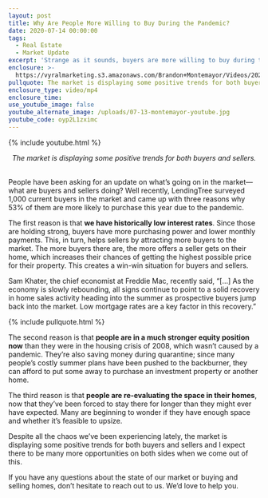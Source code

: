 ```yaml
---
layout: post
title: Why Are People More Willing to Buy During the Pandemic?
date: 2020-07-14 00:00:00
tags:
  - Real Estate
  - Market Update
excerpt: 'Strange as it sounds, buyers are more willing to buy during the pandemic.'
enclosure: >-
  https://vyralmarketing.s3.amazonaws.com/Brandon+Montemayor/Videos/2020/Why+Are+People+More+Willing+to+Buy+During+the+Pandemic_.mp4
pullquote: The market is displaying some positive trends for both buyers and sellers.
enclosure_type: video/mp4
enclosure_time:
use_youtube_image: false
youtube_alternate_image: /uploads/07-13-montemayor-youtube.jpg
youtube_code: oyp2L1zximc
---
```


{% include youtube.html %}

<center><em>The market is displaying some positive trends for both buyers and sellers.</em></center>

<br>People have been asking for an update on what’s going on in the market—what are buyers and sellers doing? Well recently, LendingTree surveyed 1,000 current buyers in the market and came up with three reasons why 53% of them are more likely to purchase this year due to the pandemic.

The first reason is that **we have historically low interest rates**. Since those are holding strong, buyers have more purchasing power and lower monthly payments. This, in turn, helps sellers by attracting more buyers to the market. The more buyers there are, the more offers a seller gets on their home, which increases their chances of getting the highest possible price for their property. This creates a win-win situation for buyers and sellers.

Sam Khater, the chief economist at Freddie Mac, recently said, “\[…\] As the economy is slowly rebounding, all signs continue to point to a solid recovery in home sales activity heading into the summer as prospective buyers jump back into the market. Low mortgage rates are a key factor in this recovery.”

{% include pullquote.html %}

The second reason is that **people are in a much stronger equity position now** than they were in the housing crisis of 2008, which wasn’t caused by a pandemic. They’re also saving money during quarantine; since many people’s costly summer plans have been pushed to the backburner, they can afford to put some away to purchase an investment property or another home.

The third reason is that **people are re-evaluating the space in their homes**, now that they’ve been forced to stay there for longer than they might ever have expected. Many are beginning to wonder if they have enough space and whether it’s feasible to upsize.

Despite all the chaos we’ve been experiencing lately, the market is displaying some positive trends for both buyers and sellers and I expect there to be many more opportunities on both sides when we come out of this.

If you have any questions about the state of our market or buying and selling homes, don’t hesitate to reach out to us. We’d love to help you.